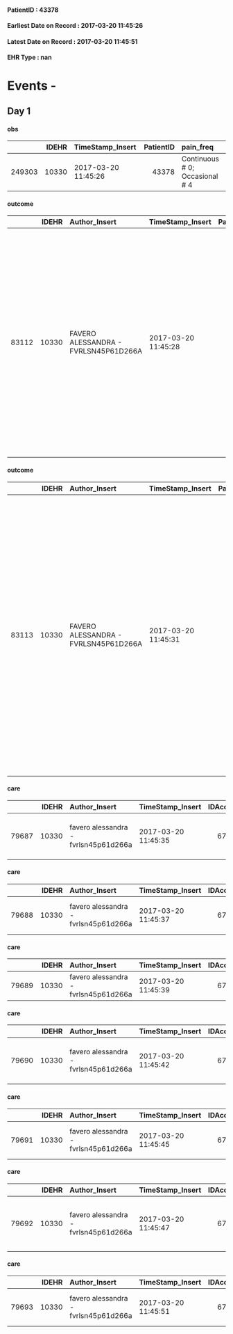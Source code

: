 
#### PatientID : 43378
#### Earliest Date on Record : 2017-03-20 11:45:26
#### Latest Date on Record : 2017-03-20 11:45:51
#### EHR Type : nan

# Events - 

## Day 1

#### obs
|        |   IDEHR | TimeStamp_Insert    |   PatientID | pain_freq                      |
|-------:|--------:|:--------------------|------------:|:-------------------------------|
| 249303 |   10330 | 2017-03-20 11:45:26 |       43378 | Continuous # 0; Occasional # 4 |

#### outcome
|       |   IDEHR | Author_Insert                        | TimeStamp_Insert    |   PatientID |   IDDigitalSignDocument |   IDPAI_VIDAS | opt_problem                                                            |   opt_problem_num | opt_obiettivo                                               |   opt_obiettivo_num | opt_stato_problema   |   opt_stato_problema_num | opt_interventi                                                                                                                                                                                                                                                                                        |   opt_interventi_num |
|------:|--------:|:-------------------------------------|:--------------------|------------:|------------------------:|--------------:|:-----------------------------------------------------------------------|------------------:|:------------------------------------------------------------|--------------------:|:---------------------|-------------------------:|:------------------------------------------------------------------------------------------------------------------------------------------------------------------------------------------------------------------------------------------------------------------------------------------------------|---------------------:|
| 83112 |   10330 | FAVERO ALESSANDRA - FVRLSN45P61D266A | 2017-03-20 11:45:28 |       43378 |                  689327 |         85338 | Alteration of comfort associated with chronic pain and / or acute # 29 |                 2 | The patient riferir√ † ¬ † a satisfactory pain control # 56 |                   1 | Open Problem # 1     |                        1 | Counseling - Sharing with the patient the therapeutic path # 444; Implementing the PAI - Therapeutic adjustment # 441; Implementing the PAI - Administering the drugs correctly according to the prescription # 442; Implementing the PAI - Evaluating the effectiveness of drug administration # 443 |                    4 |

#### outcome
|       |   IDEHR | Author_Insert                        | TimeStamp_Insert    |   PatientID |   IDDigitalSignDocument |   IDPAI_VIDAS | opt_problem                           |   opt_problem_num | opt_obiettivo                             |   opt_obiettivo_num | opt_stato_problema   |   opt_stato_problema_num | opt_interventi                                                                                                                                                                                                                                                                                                                                                               |   opt_interventi_num |
|------:|--------:|:-------------------------------------|:--------------------|------------:|------------------------:|--------------:|:--------------------------------------|------------------:|:------------------------------------------|--------------------:|:---------------------|-------------------------:|:-----------------------------------------------------------------------------------------------------------------------------------------------------------------------------------------------------------------------------------------------------------------------------------------------------------------------------------------------------------------------------|---------------------:|
| 83113 |   10330 | FAVERO ALESSANDRA - FVRLSN45P61D266A | 2017-03-20 11:45:31 |       43378 |                  689328 |         85339 | Nutrition / Hydration inadequate # 34 |                 4 | The patient hydrater√ † † adequately # 74 |                   4 | Open Problem # 1     |                        1 | Information - Inform the patient / caregiver on necessit√ † to reduce consciousness to maintain QoL if the symptoms become refractory # 628; Information - Inform the patient / caregiver on the possible options of intervention # 627; Education - Educate the caregiver / patient symptom recognition / treatment # 626; PAI Implementation - therapeutic upgrading # 621 |                    4 |

#### care
|       |   IDEHR | Author_Insert                        | TimeStamp_Insert    |   IDAccess | EHRType   |   PatientID |   IDTERAPIE_OUTPAT_VIDAS | ds_dose   | opt_via_di_somm   | ds_ora       | dt_data_inizio      | ds_note_y   |   opt_pregressa |   opt_somm_terapia |   opt_estemporanea |   opt_termina |   opt_somm_in_pompa | opt_farmaco                                                        |
|------:|--------:|:-------------------------------------|:--------------------|-----------:|:----------|------------:|-------------------------:|:----------|:------------------|:-------------|:--------------------|:------------|----------------:|-------------------:|-------------------:|--------------:|--------------------:|:-------------------------------------------------------------------|
| 79687 |   10330 | favero alessandra - fvrlsn45p61d266a | 2017-03-20 11:45:35 |      67593 | amb       |       43378 |                    57308 | 1 tablet  | oral # 0 = 0      | at need # 24 | 2017-03-20 00:00:00 | if pain     |               0 |                  0 |                  0 |             0 |                   0 | oxycodone / acetaminophen (depalgos 5 + 325 mg tablets rev) # 1628 |

#### care
|       |   IDEHR | Author_Insert                        | TimeStamp_Insert    |   IDAccess | EHRType   |   PatientID |   IDTERAPIE_OUTPAT_VIDAS | ds_dose   | opt_via_di_somm   | ds_ora       | dt_data_inizio      | ds_note_y   |   opt_pregressa |   opt_somm_terapia |   opt_estemporanea |   opt_termina |   opt_somm_in_pompa | opt_farmaco                                        |
|------:|--------:|:-------------------------------------|:--------------------|-----------:|:----------|------------:|-------------------------:|:----------|:------------------|:-------------|:--------------------|:------------|----------------:|-------------------:|-------------------:|--------------:|--------------------:|:---------------------------------------------------|
| 79688 |   10330 | favero alessandra - fvrlsn45p61d266a | 2017-03-20 11:45:37 |      67593 | amb       |       43378 |                    57309 | 1 supp    | rectal # 6 = 6    | at need # 24 | 2017-03-20 00:00:00 | if fever    |               0 |                  0 |                  0 |             0 |                   0 | acetaminophen (paracetamol 1000 mg supp 10) # 1718 |

#### care
|       |   IDEHR | Author_Insert                        | TimeStamp_Insert    |   IDAccess | EHRType   |   PatientID |   IDTERAPIE_OUTPAT_VIDAS | ds_altro_farmaco     | ds_dose   | opt_via_di_somm        | ds_ora   | dt_data_inizio      |   opt_pregressa |   opt_somm_terapia |   opt_estemporanea |   opt_termina |   opt_somm_in_pompa | opt_farmaco              |
|------:|--------:|:-------------------------------------|:--------------------|-----------:|:----------|------------:|-------------------------:|:---------------------|:----------|:-----------------------|:---------|:--------------------|----------------:|-------------------:|-------------------:|--------------:|--------------------:|:-------------------------|
| 79689 |   10330 | favero alessandra - fvrlsn45p61d266a | 2017-03-20 11:45:39 |      67593 | amb       |       43378 |                    57310 | physiological 500 ml | 1 bottle  | subcutaneously # 3 = 3 | 09 # 9   | 2017-03-20 00:00:00 |               0 |                  0 |                  0 |             0 |                   0 | other (see notes) # 2004 |

#### care
|       |   IDEHR | Author_Insert                        | TimeStamp_Insert    |   IDAccess | EHRType   |   PatientID |   IDTERAPIE_OUTPAT_VIDAS | ds_dose   | opt_via_di_somm   | ds_ora   | dt_data_inizio      |   opt_pregressa |   opt_somm_terapia |   opt_estemporanea |   opt_termina |   opt_somm_in_pompa | opt_farmaco                                |
|------:|--------:|:-------------------------------------|:--------------------|-----------:|:----------|------------:|-------------------------:|:----------|:------------------|:---------|:--------------------|----------------:|-------------------:|-------------------:|--------------:|--------------------:|:-------------------------------------------|
| 79690 |   10330 | favero alessandra - fvrlsn45p61d266a | 2017-03-20 11:45:42 |      67593 | amb       |       43378 |                    57311 | 1 tablet  | oral # 0 = 0      | 09 # 9   | 2017-02-20 00:00:00 |               0 |                  0 |                  0 |             0 |                   0 | amiodarone (amiodar 200 mg tablets) # 1180 |

#### care
|       |   IDEHR | Author_Insert                        | TimeStamp_Insert    |   IDAccess | EHRType   |   PatientID |   IDTERAPIE_OUTPAT_VIDAS | ds_dose   | opt_via_di_somm        | ds_ora   | dt_data_inizio      | ds_note_y        |   opt_pregressa |   opt_somm_terapia |   opt_estemporanea |   opt_termina |   opt_somm_in_pompa | opt_farmaco                              |
|------:|--------:|:-------------------------------------|:--------------------|-----------:|:----------|------------:|-------------------------:|:----------|:-----------------------|:---------|:--------------------|:-----------------|----------------:|-------------------:|-------------------:|--------------:|--------------------:|:-----------------------------------------|
| 79691 |   10330 | favero alessandra - fvrlsn45p61d266a | 2017-03-20 11:45:45 |      67593 | amb       |       43378 |                    57312 | 1 fl      | subcutaneously # 3 = 3 | 09 # 9   | 2017-03-20 00:00:00 | in 500 ml fisiol |               0 |                  0 |                  0 |             0 |                   0 | ranitidine (ranidil 50mg / 5ml fl) # 947 |

#### care
|       |   IDEHR | Author_Insert                        | TimeStamp_Insert    |   IDAccess | EHRType   |   PatientID |   IDTERAPIE_OUTPAT_VIDAS | ds_dose   | opt_via_di_somm   | ds_ora       | dt_data_inizio      |   opt_pregressa |   opt_somm_terapia |   opt_estemporanea |   opt_termina |   opt_somm_in_pompa | opt_farmaco                                           |
|------:|--------:|:-------------------------------------|:--------------------|-----------:|:----------|------------:|-------------------------:|:----------|:------------------|:-------------|:--------------------|----------------:|-------------------:|-------------------:|--------------:|--------------------:|:------------------------------------------------------|
| 79692 |   10330 | favero alessandra - fvrlsn45p61d266a | 2017-03-20 11:45:47 |      67593 | amb       |       43378 |                    57313 | 1 tablet  | oral # 0 = 0      | at need # 24 | 2017-03-20 00:00:00 |               0 |                  0 |                  0 |             0 |                   0 | morphine sulfate (10 mg oramorph 5 ml flac os) # 1604 |

#### care
|       |   IDEHR | Author_Insert                        | TimeStamp_Insert    |   IDAccess | EHRType   |   PatientID |   IDTERAPIE_OUTPAT_VIDAS | ds_dose   | opt_via_di_somm        | ds_ora          | dt_data_inizio      |   opt_pregressa |   opt_somm_terapia |   opt_estemporanea |   opt_termina |   opt_somm_in_pompa | opt_farmaco                             |
|------:|--------:|:-------------------------------------|:--------------------|-----------:|:----------|------------:|-------------------------:|:----------|:-----------------------|:----------------|:--------------------|----------------:|-------------------:|-------------------:|--------------:|--------------------:|:----------------------------------------|
| 79693 |   10330 | favero alessandra - fvrlsn45p61d266a | 2017-03-20 11:45:51 |      67593 | amb       |       43378 |                    57314 | 1 fl      | subcutaneously # 3 = 3 | 09 # 9; 17 # 17 | 2017-02-20 00:00:00 |               0 |                  0 |                  0 |             0 |                   0 | dexamethasone (4 mg soldesam fl) # 1447 |


